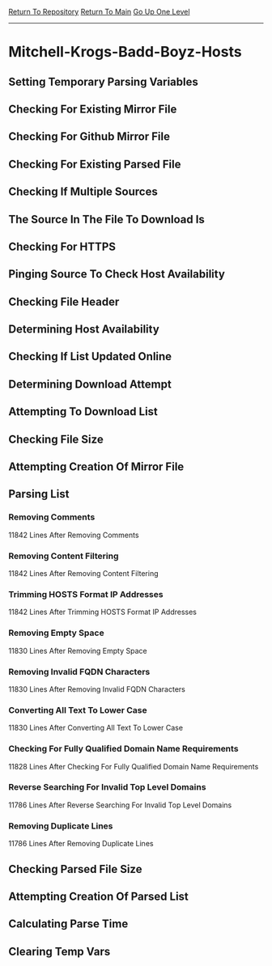 [Return To Repository](https://github.com/deathbybandaid/piholeparser/)
[Return To Main](https://github.com/deathbybandaid/piholeparser/blob/master/RecentRunLogs/Mainlog.md)
[Go Up One Level](https://github.com/deathbybandaid/piholeparser/blob/master/RecentRunLogs/TopLevelScripts/30-Processing-Blacklists.md)
____________________________________
# Mitchell-Krogs-Badd-Boyz-Hosts
## Setting Temporary Parsing Variables
## Checking For Existing Mirror File
## Checking For Github Mirror File
## Checking For Existing Parsed File
## Checking If Multiple Sources
## The Source In The File To Download Is
## Checking For HTTPS
## Pinging Source To Check Host Availability
## Checking File Header
## Determining Host Availability
## Checking If List Updated Online
## Determining Download Attempt
## Attempting To Download List
## Checking File Size
## Attempting Creation Of Mirror File
## Parsing List
### Removing Comments
11842 Lines After Removing Comments
### Removing Content Filtering
11842 Lines After Removing Content Filtering
### Trimming HOSTS Format IP Addresses
11842 Lines After Trimming HOSTS Format IP Addresses
### Removing Empty Space
11830 Lines After Removing Empty Space
### Removing Invalid FQDN Characters
11830 Lines After Removing Invalid FQDN Characters
### Converting All Text To Lower Case
11830 Lines After Converting All Text To Lower Case
### Checking For Fully Qualified Domain Name Requirements
11828 Lines After Checking For Fully Qualified Domain Name Requirements
### Reverse Searching For Invalid Top Level Domains
11786 Lines After Reverse Searching For Invalid Top Level Domains
### Removing Duplicate Lines
11786 Lines After Removing Duplicate Lines
## Checking Parsed File Size
## Attempting Creation Of Parsed List
## Calculating Parse Time
## Clearing Temp Vars
